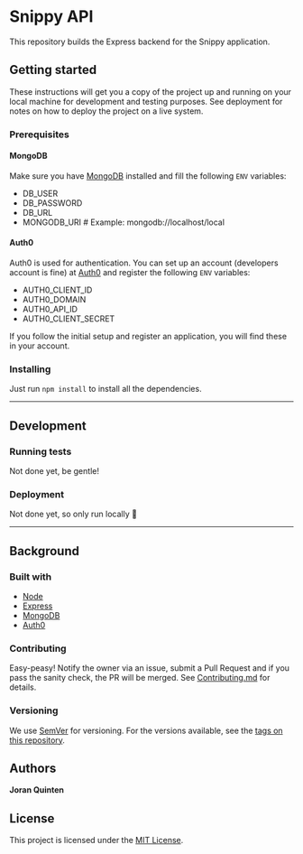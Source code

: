# Snippy API
This repository builds the Express backend for the Snippy application.

## Getting started
These instructions will get you a copy of the project up and running on your local machine for development and testing purposes. See deployment for notes on how to deploy the project on a live system.

### Prerequisites

#### MongoDB
Make sure you have [MongoDB](https://www.mongodb.com/) installed and fill the following `ENV` variables:
- DB_USER
- DB_PASSWORD
- DB_URL
- MONGODB_URI # Example: mongodb://localhost/local

#### Auth0
Auth0 is used for authentication. You can set up an account (developers account is fine) at [Auth0](https://auth0.com/) and register the following `ENV` variables:
- AUTH0_CLIENT_ID
- AUTH0_DOMAIN
- AUTH0_API_ID
- AUTH0_CLIENT_SECRET

If you follow the initial setup and register an application, you will find these in your account.

### Installing
Just run `npm install` to install all the dependencies.

---

## Development

### Running tests
Not done yet, be gentle!

### Deployment
Not done yet, so only run locally 🙈

---
## Background

### Built with
- [Node](https://nodejs.org/en/)
- [Express](https://expressjs.com/)
- [MongoDB](https://www.mongodb.com/)
- [Auth0](https://auth0.com/)

### Contributing
Easy-peasy! Notify the owner via an issue, submit a Pull Request and if you pass the sanity check, the PR will be merged. See [Contributing.md](Contributing.md) for details.

### Versioning
We use [SemVer](http://semver.org/) for versioning. For the versions available, see the [tags on this repository](https://github.com/joranquinten/snippy-api/tags).

## Authors
**Joran Quinten**

## License
This project is licensed under the [MIT License](https://www.mit.edu/~amini/LICENSE.md).